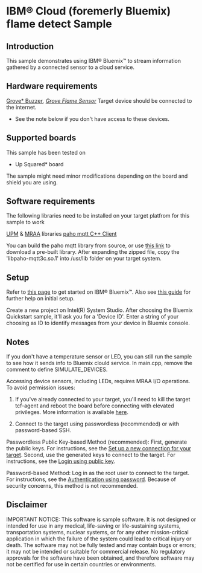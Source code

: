 # IBM® Cloud (foremerly Bluemix) flame detect Sample


## Introduction
This sample demonstrates using IBM® Bluemix™ to stream information gathered by a connected sensor to a cloud service.


## Hardware requirements

[Grove* Buzzer](http://wiki.seeed.cc/Grove-Buzzer/)*, [Grove Flame Sensor](http://wiki.seeed.cc/Grove-Flame_Sensor/)*
Target device should be connected to the internet.

* See the note below if you don't have access to these devices.

## Supported boards

This sample has been tested on
- Up Squared* board

The sample might need minor modifications depending on the board and shield you are using.

## Software requirements

The following libraries need to be installed on your target platfrom for this sample to work

[UPM](https://github.com/intel-iot-devkit/upm) & [MRAA](https://github.com/intel-iot-devkit/mraa) libraries
[paho mqtt C++ Client](https://www.eclipse.org/paho/clients/cpp/)

You can build the paho mqtt library from source, or use [this link](https://www.eclipse.org/downloads/download.php?file=/paho/1.3/eclipse-paho-mqtt-c-unix-1.2.0.tar.gz) to download a pre-built library. After expanding the zipped file, copy the 'libpaho-mqtt3c.so.1' into 
/usr/lib folder on your target system.

## Setup

Refer to [this page](https://console.bluemix.net/) to get started on IBM®  Bluemix™. Also see [this guide](https://github.com/intel-iot-devkit/iot-samples-cloud-setup/blob/master/bluemix-mqtt.md) for further help on initial setup.

Create a new project on Intel(R) System Studio. After choosing the Bluemix Quickstart sample, it'll ask you for a 'Device ID'. Enter a string of your choosing as ID to identify messages from your device in Bluemix console.

## Notes

If you don't have a temperature sensor or LED, you can still run the sample to see how it sends info to
Bluemix clould service. In main.cpp, remove the comment to define SIMULATE_DEVICES.

Accessing device sensors, including LEDs, requires MRAA I/O operations. To avoid permission issues:

1. If you've already connected to your target, you'll need to kill the target tcf-agent and reboot the board before connecting with elevated privileges. More information is available [here](https://software.intel.com/en-us/developing-projects-with-intel-system-studio-c-creating-an-ssh-connection).

2. Connect to the target using passwordless (recommended) or with password-based SSH.

Passwordless Public Key-based Method (recommended):
First, generate the public keys. For instructions, see the [Set up a new connection for your target](https://software.intel.com/en-us/developing-projects-with-intel-system-studio-c-2019-beta-creating-an-ssh-connection). 
Second, use the generated keys to connect to the target. For instructions, see the [Login using public key](https://software.intel.com/en-us/developing-projects-with-intel-system-studio-c-2019-beta-connecting-to-target).

Password-based Method: 
Log in as the root user to connect to the target. For instructions, see the [Authentication using password](https://software.intel.com/en-us/developing-projects-with-intel-system-studio-c-2019-beta-connecting-to-target). Because of security concerns, this method is not recommended.


## Disclaimer
IMPORTANT NOTICE: This software is sample software. It is not designed or intended for use in any medical, life-saving or life-sustaining systems, transportation systems, nuclear systems, or for any other mission-critical application in which the failure of the system could lead to critical injury or death. The software may not be fully tested and may contain bugs or errors; it may not be intended or suitable for commercial release. No regulatory approvals for the software have been obtained, and therefore software may not be certified for use in certain countries or environments.
